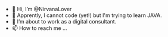 - 👋 Hi, I’m @NirvanaLover
- 👀 Apprently, I cannot code (yet!) but I'm trying to learn JAVA.
- 🌱 I’m about to work as a digital consultant.
- 📫 How to reach me ...

<!---
NirvanaLover/NirvanaLover is a ✨ special ✨ repository because its `README.md` (this file) appears on your GitHub profile.
You can click the Preview link to take a look at your changes.
--->
